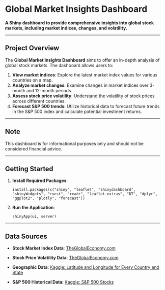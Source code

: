 # Global Market Insights Dashboard

**A Shiny dashboard to provide comprehensive insights into global stock markets, including market indices, changes, and volatility.**

---

## Project Overview

The **Global Market Insights Dashboard** aims to offer an in-depth analysis of global stock markets. The dashboard allows users to:

1. **View market indices**: Explore the latest market index values for various countries on a map.
2. **Analyze market changes**: Examine changes in market indices over 3-month and 12-month periods.
3. **Assess stock price volatility**: Understand the volatility of stock prices across different countries.
4. **Forecast S&P 500 trends**: Utilize historical data to forecast future trends in the S&P 500 index and calculate potential investment returns.

---

## Note

This dashboard is for informational purposes only and should not be considered financial advice.

---

## Getting Started

1. **Install Required Packages**:
   ```
   install.packages(c("shiny", "leaflet", "shinydashboard", "shinyWidgets", "rvest", "readr", "leaflet.extras", "DT", "dplyr", "ggplot2", "plotly", "forecast"))
   ```
2. **Run the Application**:
   ```
   shinyApp(ui, server)
   ```
---

## Data Sources

- **Stock Market Index Data**: [TheGlobalEconomy.com](https://www.theglobaleconomy.com/rankings/share_price_index/)
- **Stock Price Volatility Data**: [TheGlobalEconomy.com](https://www.theglobaleconomy.com/rankings/Stock_price_volatility/)
- **Geographic Data**: [Kaggle: Latitude and Longitude for Every Country and State](https://www.kaggle.com/datasets/paultimothymooney/latitude-and-longitude-for-every-country-and-state)
- **S&P 500 Historical Data**: [Kaggle: S&P 500 Stocks](https://www.kaggle.com/datasets/andrewmvd/sp-500-stocks)

   ```
